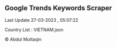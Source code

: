 

## Google Trends Keywords Scraper 
 
Last Update 27-03-2023 , 05:07:22

Country List :
VIETNAM.json



© Abdul Muttaqin 
